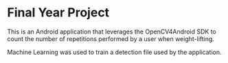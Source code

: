 # Final Year Project

This is an Android application that leverages the OpenCV4Android SDK to count the number of repetitions performed by a user when weight-lifting.

Machine Learning was used to train a detection file used by the application.
